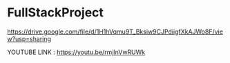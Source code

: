 # FullStackProject
https://drive.google.com/file/d/1H1hVqmu9T_Bksiw9CJPdiigfXkAJWo8F/view?usp=sharing

YOUTUBE LINK : https://youtu.be/rmjlnVwRUWk
